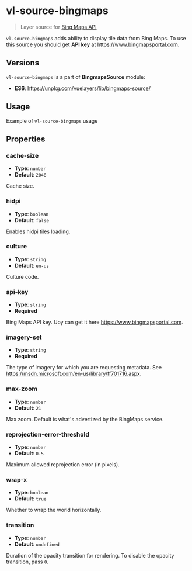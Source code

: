 # vl-source-bingmaps

> Layer source for [Bing Maps API](https://www.bing.com/maps)

`vl-source-bingmaps` adds ability to display tile data from Bing Maps. To use
this source you should get **API key** at https://www.bingmapsportal.com.

## Versions

`vl-source-bingmaps` is a part of **BingmapsSource** module:

- **ES6**: https://unpkg.com/vuelayers/lib/bingmaps-source/

## Usage

Example of `vl-source-bingmaps` usage

<vuep template="#usage-example"></vuep>

<script v-pre type="text/x-template" id="usage-example">
<template>
  <vl-map :load-tiles-while-animating="true" :load-tiles-while-interacting="true" style="height: 400px">
      <vl-view :zoom.sync="zoom" :center.sync="center" :rotation.sync="rotation"></vl-view>

      <vl-layer-tile id="bingmaps">
          <vl-source-bingmaps :api-key="apiKey" :imagery-set="imagerySet"></vl-source-bingmaps>
      </vl-layer-tile>
  </vl-map>
</template>

<script>
  export default {
    data () {
      return { 
        zoom: 2,
        center: [0, 0],
        rotation: 0,
        apiKey: 'ArbsA9NX-AZmebC6VyXAnDqjXk6mo2wGCmeYM8EwyDaxKfQhUYyk0jtx6hX5fpMn',
        imagerySet: 'AerialWithLabels',
      }
    },
  }
</script>
</script>

## Properties

### cache-size

- **Type**: `number`
- **Default**: `2048`

Cache size.

### hidpi

- **Type**: `boolean`
- **Default**: `false`

Enables hidpi tiles loading.

### culture

- **Type**: `string`
- **Default**: `en-us`

Culture code.

### api-key

- **Type**: `string`
- **Required**

Bing Maps API key. Uoy can get it here https://www.bingmapsportal.com.

### imagery-set

- **Type**: `string`
- **Required**

The type of imagery for which you are requesting metadata. See https://msdn.microsoft.com/en-us/library/ff701716.aspx.

### max-zoom

- **Type**: `number`
- **Default**: `21`

Max zoom. Default is what's advertized by the BingMaps service.

### reprojection-error-threshold

- **Type**: `number`
- **Default**: `0.5`

Maximum allowed reprojection error (in pixels).

### wrap-x

- **Type**: `boolean`
- **Default**: `true`

Whether to wrap the world horizontally.

### transition

- **Type**: `number`
- **Default**: `undefined`

Duration of the opacity transition for rendering. To disable the opacity transition, pass `0`.
